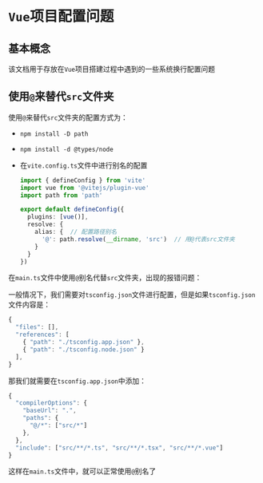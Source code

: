 # `Vue`项目配置问题

## 基本概念

该文档用于存放在`Vue`项目搭建过程中遇到的一些系统换行配置问题



## 使用`@`来替代`src`文件夹

使用`@`来替代`src`文件夹的配置方式为：

- `npm install -D path`

- `npm install -d @types/node`

- 在`vite.config.ts`文件中进行别名的配置

  ```ts
  import { defineConfig } from 'vite'
  import vue from '@vitejs/plugin-vue'
  import path from 'path'
  
  export default defineConfig({
    plugins: [vue()],
    resolve: {
      alias: {  // 配置路径别名
        '@': path.resolve(__dirname, 'src')  // 用@代表src文件夹
      }
    }
  })
  ```


在`main.ts`文件中使用`@`别名代替`src`文件夹，出现的报错问题：

一般情况下，我们需要对`tsconfig.json`文件进行配置，但是如果`tsconfig.json`文件内容是：

```ts
{
  "files": [],
  "references": [
    { "path": "./tsconfig.app.json" },
    { "path": "./tsconfig.node.json" }
  ],
}
```

那我们就需要在`tsconfig.app.json`中添加：

```ts
{
  "compilerOptions": {
    "baseUrl": ".",
    "paths": {
      "@/*": ["src/*"]
    },
  },
  "include": ["src/**/*.ts", "src/**/*.tsx", "src/**/*.vue"]
}
```

这样在`main.ts`文件中，就可以正常使用`@`别名了